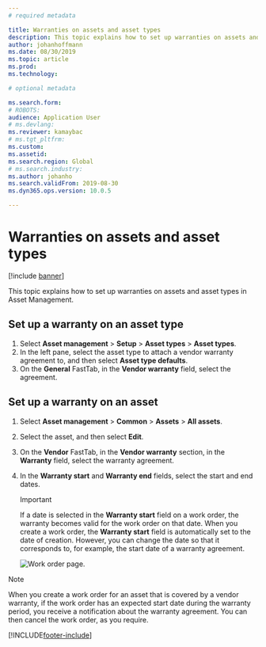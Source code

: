 ```yaml
---
# required metadata

title: Warranties on assets and asset types
description: This topic explains how to set up warranties on assets and asset types in Asset Management.
author: johanhoffmann
ms.date: 08/30/2019
ms.topic: article
ms.prod: 
ms.technology: 

# optional metadata

ms.search.form: 
# ROBOTS: 
audience: Application User
# ms.devlang: 
ms.reviewer: kamaybac
# ms.tgt_pltfrm: 
ms.custom: 
ms.assetid: 
ms.search.region: Global
# ms.search.industry: 
ms.author: johanho
ms.search.validFrom: 2019-08-30
ms.dyn365.ops.version: 10.0.5

---
```


# Warranties on assets and asset types

[!include [banner](../../includes/banner.md)]

 


This topic explains how to set up warranties on assets and asset types in Asset Management.

## Set up a warranty on an asset type

1. Select **Asset management** \> **Setup** \> **Asset types** \> **Asset types**.
2. In the left pane, select the asset type to attach a vendor warranty agreement to, and then select **Asset type defaults**.
3. On the **General** FastTab, in the **Vendor warranty** field, select the agreement.

## Set up a warranty on an asset

1. Select **Asset management** \> **Common** \> **Assets** \> **All assets**.
2. Select the asset, and then select **Edit**.
3. On the **Vendor** FastTab, in the **Vendor warranty** section, in the **Warranty** field, select the warranty agreement.
4. In the **Warranty start** and **Warranty end** fields, select the start and end dates.

    > [!IMPORTANT]
    > If a date is selected in the **Warranty start** field on a work order, the warranty becomes valid for the work order on that date. When you create a work order, the **Warranty start** field is automatically set to the date of creation. However, you can change the date so that it corresponds to, for example, the start date of a warranty agreement.
    >
    > ![Work order page.](media/02-warranty.png)

> [!NOTE]
> When you create a work order for an asset that is covered by a vendor warranty, if the work order has an expected start date during the warranty period, you receive a notification about the warranty agreement. You can then cancel the work order, as you require.


[!INCLUDE[footer-include](../../../includes/footer-banner.md)]